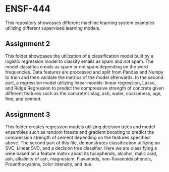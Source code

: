 # ENSF-444
This repository showcases different machine learning system examples utilizing different supervised learning models.
## Assignment 2
This folder showcases the utilization of a classification model built by a logistic regression model to classify emails as spam and not spam. The model classifies emails as spam or not spam depending on the word frequencies. Data features are processed and split from Pandas and Numpy to train and then validate the metrics of the model afterwards. In the second part, a regression model utilizing linear models: linear regression, Lasso, and Ridge Regression to predict the compressive strength of concrete given different features such as the concrete's slag, ash, water, coarseness, age, fine, and cement.

## Assignment 3
This folder creates regression models utilizing decision trees and model ensembles such as random forests and gradient boosting to predict the compression strength of cement depending on the features specified above. The second part of this file, demonstrates classification utilizing an SVC, Linear SVC, and a decision tree classifier. Here we are classifying a wine based on a feature matrix about its tocopherols, alcohol, malic acid, ash, alkalinity of ash, magnesium, Flavanoids, non-flavanoids phenols, Proanthocyanins, color intensity, and hue. 


